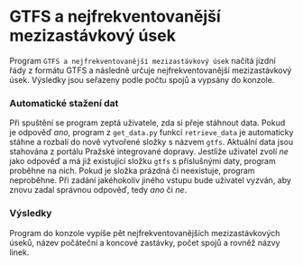 # GTFS a nejfrekventovanější mezizastávkový úsek

Program `GTFS a nejfrekventovanější mezizastávkový úsek` načítá jízdní řády z formátu GTFS a následně určuje nejfrekventovanější mezizastávkový úsek. Výsledky jsou seřazeny podle počtu spojů a vypsány do konzole. 

### Automatické stažení dat
Při spuštění se program zeptá uživatele, zda si přeje stáhnout data. Pokud je odpověď *ano*, program z `get_data.py` funkcí `retrieve_data` je automaticky stáhne a rozbalí do nově vytvořené složky s názvem `gtfs`. Aktuální data jsou stahována z portálu Pražské integrované dopravy. Jestliže uživatel zvolí *ne* jako odpověď a má již existující složku `gtfs` s příslušnými daty, program proběhne na nich. Pokud je složka prázdná či neexistuje, program neproběhne. Při zadání jakéhokoliv jiného vstupu bude uživatel vyzván, aby znovu zadal správnou odpověď, tedy *ano* či *ne*. 

### Výsledky
Program do konzole vypíše pět nejfrekventovanějších mezizastávkových úseků, název počáteční a koncové zastávky, počet spojů a rovněž názvy linek. 
